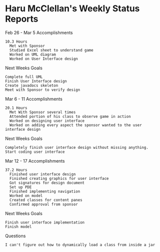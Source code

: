 Haru McClellan's Weekly Status Reports
==========================================

Feb 26 - Mar 5
Accomplishments

    10.3 Hours
      Met with Sponsor
      Studied Excel sheet to understand game
      Worked on UML diagram
      Worked on User Interface design
  
Next Weeks Goals

    Complete full UML
    Finish User Interface design
    Create javadocs skeleton
    Meet with Sponsor to verify design

Mar 6 - 11
Accomplishments

    20.1 Hours
      Met With Sponsor several times
      Attended portion of his class to observe game in action
      Worked on designing user interface
      Worked on adding every aspect the sponsor wanted to the user interface design

Next Weeks Goals

    Completely finish user interface design without missing anything.
    Start coding user interface

Mar 12 - 17
Accomplishments

    37.2 Hours
      Finished user interface design
      Finished creating graphics for user interface
      Got signatures for design document
      Set up PDE
      Finished implementing navigation
      Worked on model
      Created classes for content panes
      Confirmed approval from sponsor
      
Next Weeks Goals

    Finish user interface implementation
    Finish model
    
Questions

    I can't figure out how to dynamically load a class from inside a jar
